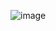 ![image](https://user-images.githubusercontent.com/50753891/161412960-0dc3d914-42c6-4fff-8b53-e48f0f1563fa.png)
